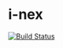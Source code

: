 # i-nex

[![Build Status](https://travis-ci.org/UnitedRPMs/i-next.svg?branch=master)](https://travis-ci.org/UnitedRPMs/i-next)
